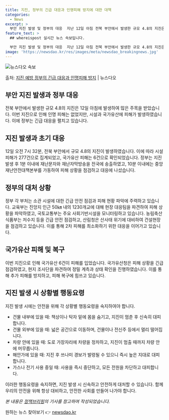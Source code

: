 ```yaml
---
title: 지진, 정부의 긴급 대응과 인명피해 방지에 대한 대책
categories:
  - News
excerpt: >
  부안 지진 발생 및 정부의 대응  지난 12일 아침 전북 부안에서 발생한 규모 4.8의 지진은 여러모로 주목…
feature_text: >
  ## whereispost 실시간 뉴스 속보입니다.

  부안 지진 발생 및 정부의 대응  지난 12일 아침 전북 부안에서 발생한 규모 4.8의 지진은 여러모로 주목…
image: 'https://newsdao.kr/res/images/meta/newsdao_breakingnews.jpg'
---
```


![뉴스다오 속보](https://newsdao.kr/res/images/meta/newsdao_breakingnews.jpg)

<p>출처: <a href="https://newsdao.kr/4221" rel="dofollow">지진 예방 정부의 긴급 대응과 인명피해 방지</a> | 뉴스다오</p>

## 부안 지진 발생과 정부 대응

전북 부안에서 발생한 규모 4.8의 지진은 12일 아침에 발생하여 많은 주목을 받았습니다. 이번 지진으로 인해 인명 피해는 없었지만, 시설과 국가유산에 피해가 발생하였습니다. 이에 정부는 긴급 대응을 펼치고 있습니다.

## 지진 발생과 초기 대응

12일 오전 7시 32분, 전북 부안에서 규모 4.8의 지진이 발생하였습니다. 이에 따라 시설 피해가 277건으로 집계되었고, 국가유산 피해는 6건으로 확인되었습니다. 정부는 지진 발생 후 1분 이내에 재난문자와 재난자막방송을 전국에 송출하였고, 10분 이내에는 중앙재난안전대책본부를 가동하여 피해 상황을 점검하고 대응에 나섰습니다.

## 정부의 대처 상황

정부 각 부처는 소관 시설에 대한 긴급 안전 점검과 피해 현황 파악에 주력하고 있습니다. 교육부는 진앙지 인근 50㎞ 내의 1230개교에 대해 현장 대응팀을 파견하여 피해 상황을 파악하였고, 국토교통부는 주요 사회기반시설을 모니터링하고 있습니다. 농림축산식품부는 저수지 등을 긴급 안전 점검하고, 산림청은 산사태 위기에 대비하여 건설현장을 점검하고 있습니다. 이를 통해 2차 피해를 최소화하기 위한 대응을 이어가고 있습니다.

## 국가유산 피해 및 복구

이번 지진으로 인해 국가유산 6건이 피해를 입었습니다. 국가유산청은 피해 상황을 긴급 점검하였고, 현지 조사단을 파견하여 정밀 계측과 상태 확인을 진행하였습니다. 이를 통해 추가 피해를 방지하고, 피해 복구에 힘쓰고 있습니다.

## 지진 발생 시 상황별 행동요령

지진 발생 시에는 안전을 위해 각 상황별 행동요령을 숙지하여야 합니다.
- 건물 내부에 있을 때: 책상이나 탁자 밑에 몸을 숨기고, 지진이 멈춘 후 신속히 대피합니다.
- 건물 외부에 있을 때: 넓은 공간으로 이동하며, 건물이나 전신주 등에서 멀리 떨어집니다.
- 차량 안에 있을 때: 도로 가장자리에 차량을 정차하고, 지진이 멈출 때까지 차량 안에 머무릅니다.
- 해안가에 있을 때: 지진 후 쓰나미 경보가 발령될 수 있으니 즉시 높은 지대로 대피합니다.
- 가스나 전기 사용 중일 때: 사용을 즉시 중단하고, 모든 전원을 차단하고 대피합니다.

이러한 행동요령을 숙지하면, 지진 발생 시 신속하고 안전하게 대처할 수 있습니다. 함께 우리의 안전을 위해 항상 대비하고, 안전한 사회를 만들어 나가야 합니다.

*본 내용은 [정책브리핑](https://www.korea.kr/)의 기사를 참고하여 작성되었습니다.* 

원하는 뉴스 찾아보기 👉 <a href="https://newsdao.kr" rel="dofollow">newsdao.kr</a>


